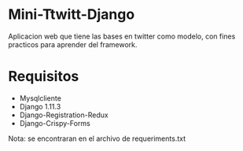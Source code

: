 # Mini-Ttwitt-Django #
Aplicacion web que tiene las bases en twitter como modelo, con fines practicos para aprender del framework.

# Requisitos #

+ Mysqlcliente
+ Django 1.11.3
+ Django-Registration-Redux
+ Django-Crispy-Forms

Nota: se encontraran en el archivo de requeriments.txt
